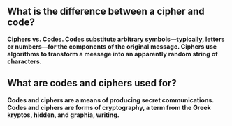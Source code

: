 ## What is the difference between a cipher and code?

**Ciphers vs. Codes. Codes substitute arbitrary symbols—typically, letters or numbers—for the components of the original message. Ciphers use algorithms to transform a message into an apparently random string of characters.**

## What are codes and ciphers used for?

**Codes and ciphers are a means of producing secret communications. Codes and ciphers are forms of cryptography, a term from the Greek kryptos, hidden, and graphia, writing.**
